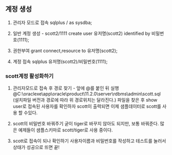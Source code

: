 ## 계정 생성
1) 관리자 모드로 접속
  sqlplus / as sysdba;
 
2) 일반 계정 생성 - scott2/1111
   create user 유저명(scott2) identified by 비밀번호(1111);

3) 권한부여
   grant connect,resource to 유저명(scott2);

4) 계정 접속
   sqlplus 유저명(scott2)/비밀번호(1111);

### scott계정 활성화하기
1) 관리자모드로 접속 후 경로 찾기 - 앞에 @를 붙인 뒤 실행  
  @C:\oraclexe\app\oracle\product\11.2.0\server\rdbms\admin\scott.sql 
 (설치파일 버전과 경로에 따라 위 경로위치는 달라진다.)
 파일을 찾은 후 show user로 접속된 사용자를 확인하자
 scott이 출력되면 이제 샘플데이터로 scott를 사용 할 수있다.

2) scott의 비밀번호 바꿔주기
굳이 tiger로 바꾸지 않아도 되지만, 보통 바꿔준다.
많은 예제들이 샘플스키마로 scott/tiger로 사용 중이다.

3) scott로 접속이 되나 확인하기
사용자이름과 비밀번호를 작성하고 테스트를 눌러서 상태가 성공으로 뜨면 끝!